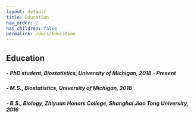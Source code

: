 ```yaml
---
layout: default
title: Education
nav_order: 2
has_children: false
permalink: /docs/Education
---
```



## Education
##### - PhD student, Biostatistics, University of Michigan, 2018 - Present
##### - M.S., Biostatistics, University of Michigan, 2018
##### - B.S., Biology, Zhiyuan Honors College, Shanghai Jiao Tong University, 2016
